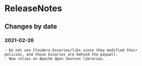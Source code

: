 ReleaseNotes
============

Changes by date
---------------

### 2021-02-26

    - Do not use Cloudera binaries/libs since they modified their policies, and those binaries are behind the paywall.
    - Now relies on Apache Open Sources libraries.
 
 